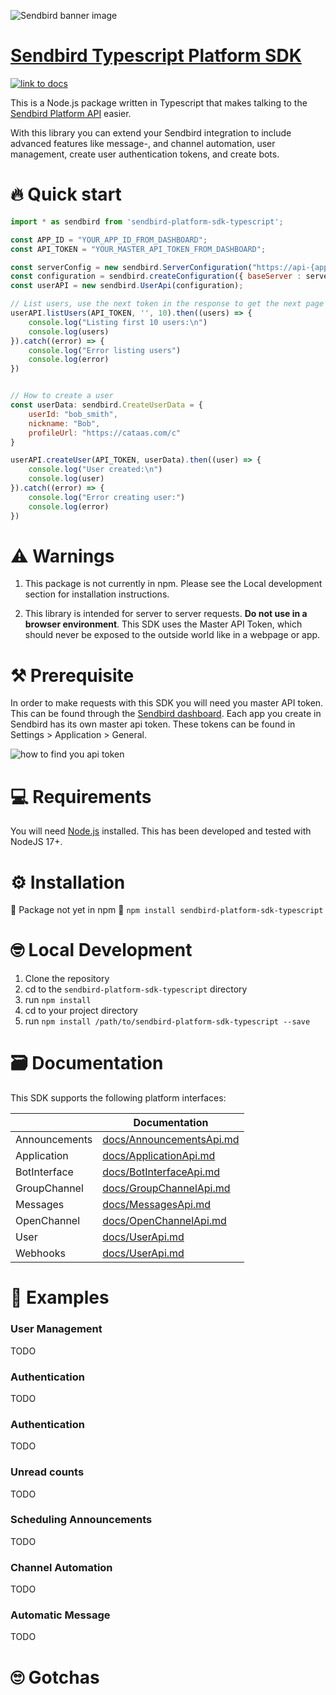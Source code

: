 ![Sendbird banner image](http://ww1.prweb.com/prfiles/2021/09/14/18371217/Sendbird_Logo_RGB_lg.png)

# [Sendbird Typescript Platform SDK](https://sendbird.com/docs/chat/v3/platform-api/getting-started/prepare-to-use-api)

[![link to docs](https://img.shields.io/badge/SDK-docs-green)](/docs)

This is a Node.js package written in Typescript  that makes talking to the [Sendbird Platform API](https://sendbird.com/docs/chat/v3/platform-api/getting-started/prepare-to-use-api) easier. 

With this library you can extend your Sendbird integration to include advanced features like message-, and channel automation, user management, create user authentication tokens, and create bots.

# 🔥 Quick start

```javascript  
import * as sendbird from 'sendbird-platform-sdk-typescript';

const APP_ID = "YOUR_APP_ID_FROM_DASHBOARD";
const API_TOKEN = "YOUR_MASTER_API_TOKEN_FROM_DASHBOARD";

const serverConfig = new sendbird.ServerConfiguration("https://api-{app_id}.sendbird.com", { "app_id": APP_ID })
const configuration = sendbird.createConfiguration({ baseServer : serverConfig });
const userAPI = new sendbird.UserApi(configuration);

// List users, use the next token in the response to get the next page of users in subsequent requests
userAPI.listUsers(API_TOKEN, '', 10).then((users) => {
    console.log("Listing first 10 users:\n")
    console.log(users)
}).catch((error) => {
    console.log("Error listing users")
    console.log(error)
})


// How to create a user
const userData: sendbird.CreateUserData = {
    userId: "bob_smith",
    nickname: "Bob",
    profileUrl: "https://cataas.com/c"
}

userAPI.createUser(API_TOKEN, userData).then((user) => {
    console.log("User created:\n")
    console.log(user)
}).catch((error) => {
    console.log("Error creating user:")
    console.log(error)
})

```

# ⚠️ Warnings

 1. This package is not currently in npm. Please see  the Local development section for installation instructions.

 2. This library is intended for server to server requests. **Do not use in a browser environment**. This SDK uses the Master API Token, which should never be exposed to the outside world like in a webpage or app.

# ⚒️ Prerequisite

In order to make requests with this SDK you will need you master API token. This can be found through the [Sendbird dashboard](https://dashboard.sendbird.com/).  Each app you create in Sendbird has its own master api token. These tokens can be found in Settings > Application > General.

![how to find you api token](https://i.imgur.com/0YMKtpX.png)

# 💻 Requirements

You will need [Node.js](https://nodejs.org/en/download/) installed. This has been developed and tested with NodeJS 17+.

# ⚙️ Installation

🚨 Package not yet in npm 🚨
```npm install sendbird-platform-sdk-typescript```

# 🤓 Local Development

 1. Clone the repository
 2. cd to the `sendbird-platform-sdk-typescript` directory
 3. run `npm install`
 4. cd to your project directory
 5. run `npm install /path/to/sendbird-platform-sdk-typescript --save`

# 🗃️ Documentation

This SDK supports the following platform interfaces:

|       | Documentation |
| ----------- | ----------- |
| Announcements   | [docs/AnnouncementsApi.md](AnnouncementsApi.md)|
| Application | [docs/ApplicationApi.md](ApplicationApi.md)  |
| BotInterface | [docs/BotInterfaceApi.md](BotInterfaceApi.md)  |
| GroupChannel | [docs/GroupChannelApi.md](docs/GroupChannelApi.md)  |
| Messages | [docs/MessagesApi.md](MessagesApi.md)  |
| OpenChannel | [docs/OpenChannelApi.md](OpenChannelApi.md)  |
| User | [docs/UserApi.md](UserApi.md)  |
| Webhooks | [docs/UserApi.md](WebhooksApi.md)  |

# 👀 Examples

### User Management

TODO

### Authentication

TODO

### Authentication

TODO

### Unread counts

TODO

### Scheduling Announcements

TODO

### Channel Automation

TODO

### Automatic Message

TODO

# 🙄 Gotchas
